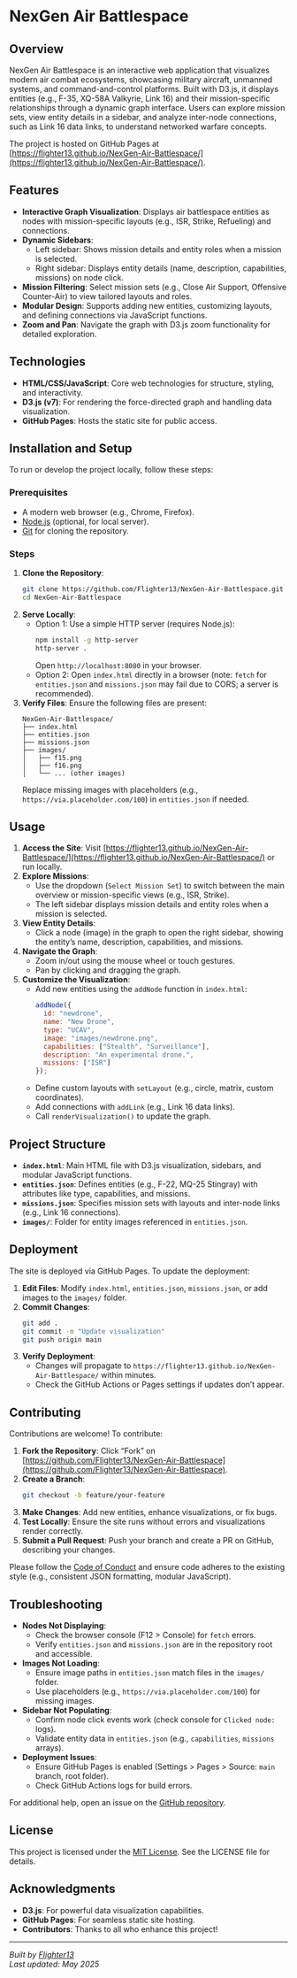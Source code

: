 # NexGen Air Battlespace

## Overview
NexGen Air Battlespace is an interactive web application that visualizes modern air combat ecosystems, showcasing military aircraft, unmanned systems, and command-and-control platforms. Built with D3.js, it displays entities (e.g., F-35, XQ-58A Valkyrie, Link 16) and their mission-specific relationships through a dynamic graph interface. Users can explore mission sets, view entity details in a sidebar, and analyze inter-node connections, such as Link 16 data links, to understand networked warfare concepts.

The project is hosted on GitHub Pages at [https://flighter13.github.io/NexGen-Air-Battlespace/](https://flighter13.github.io/NexGen-Air-Battlespace/).

## Features
- **Interactive Graph Visualization**: Displays air battlespace entities as nodes with mission-specific layouts (e.g., ISR, Strike, Refueling) and connections.
- **Dynamic Sidebars**:
  - Left sidebar: Shows mission details and entity roles when a mission is selected.
  - Right sidebar: Displays entity details (name, description, capabilities, missions) on node click.
- **Mission Filtering**: Select mission sets (e.g., Close Air Support, Offensive Counter-Air) to view tailored layouts and roles.
- **Modular Design**: Supports adding new entities, customizing layouts, and defining connections via JavaScript functions.
- **Zoom and Pan**: Navigate the graph with D3.js zoom functionality for detailed exploration.

## Technologies
- **HTML/CSS/JavaScript**: Core web technologies for structure, styling, and interactivity.
- **D3.js (v7)**: For rendering the force-directed graph and handling data visualization.
- **GitHub Pages**: Hosts the static site for public access.

## Installation and Setup
To run or develop the project locally, follow these steps:

### Prerequisites
- A modern web browser (e.g., Chrome, Firefox).
- [Node.js](https://nodejs.org/) (optional, for local server).
- [Git](https://git-scm.com/) for cloning the repository.

### Steps
1. **Clone the Repository**:
   ```bash
   git clone https://github.com/Flighter13/NexGen-Air-Battlespace.git
   cd NexGen-Air-Battlespace
   ```
2. **Serve Locally**:
   - Option 1: Use a simple HTTP server (requires Node.js):
     ```bash
     npm install -g http-server
     http-server .
     ```
     Open `http://localhost:8080` in your browser.
   - Option 2: Open `index.html` directly in a browser (note: `fetch` for `entities.json` and `missions.json` may fail due to CORS; a server is recommended).
3. **Verify Files**:
   Ensure the following files are present:
   ```
   NexGen-Air-Battlespace/
   ├── index.html
   ├── entities.json
   ├── missions.json
   ├── images/
   │   ├── f15.png
   │   ├── f16.png
   │   └── ... (other images)
   ```
   Replace missing images with placeholders (e.g., `https://via.placeholder.com/100`) in `entities.json` if needed.

## Usage
1. **Access the Site**:
   Visit [https://flighter13.github.io/NexGen-Air-Battlespace/](https://flighter13.github.io/NexGen-Air-Battlespace/) or run locally.
2. **Explore Missions**:
   - Use the dropdown (`Select Mission Set`) to switch between the main overview or mission-specific views (e.g., ISR, Strike).
   - The left sidebar displays mission details and entity roles when a mission is selected.
3. **View Entity Details**:
   - Click a node (image) in the graph to open the right sidebar, showing the entity’s name, description, capabilities, and missions.
4. **Navigate the Graph**:
   - Zoom in/out using the mouse wheel or touch gestures.
   - Pan by clicking and dragging the graph.
5. **Customize the Visualization**:
   - Add new entities using the `addNode` function in `index.html`:
     ```javascript
     addNode({
       id: "newdrone",
       name: "New Drone",
       type: "UCAV",
       image: "images/newdrone.png",
       capabilities: ["Stealth", "Surveillance"],
       description: "An experimental drone.",
       missions: ["ISR"]
     });
     ```
   - Define custom layouts with `setLayout` (e.g., circle, matrix, custom coordinates).
   - Add connections with `addLink` (e.g., Link 16 data links).
   - Call `renderVisualization()` to update the graph.

## Project Structure
- **`index.html`**: Main HTML file with D3.js visualization, sidebars, and modular JavaScript functions.
- **`entities.json`**: Defines entities (e.g., F-22, MQ-25 Stingray) with attributes like type, capabilities, and missions.
- **`missions.json`**: Specifies mission sets with layouts and inter-node links (e.g., Link 16 connections).
- **`images/`**: Folder for entity images referenced in `entities.json`.

## Deployment
The site is deployed via GitHub Pages. To update the deployment:
1. **Edit Files**:
   Modify `index.html`, `entities.json`, `missions.json`, or add images to the `images/` folder.
2. **Commit Changes**:
   ```bash
   git add .
   git commit -m "Update visualization"
   git push origin main
   ```
3. **Verify Deployment**:
   - Changes will propagate to `https://flighter13.github.io/NexGen-Air-Battlespace/` within minutes.
   - Check the GitHub Actions or Pages settings if updates don’t appear.

## Contributing
Contributions are welcome! To contribute:
1. **Fork the Repository**:
   Click “Fork” on [https://github.com/Flighter13/NexGen-Air-Battlespace](https://github.com/Flighter13/NexGen-Air-Battlespace).
2. **Create a Branch**:
   ```bash
   git checkout -b feature/your-feature
   ```
3. **Make Changes**:
   Add new entities, enhance visualizations, or fix bugs.
4. **Test Locally**:
   Ensure the site runs without errors and visualizations render correctly.
5. **Submit a Pull Request**:
   Push your branch and create a PR on GitHub, describing your changes.

Please follow the [Code of Conduct](CODE_OF_CONDUCT.md) and ensure code adheres to the existing style (e.g., consistent JSON formatting, modular JavaScript).

## Troubleshooting
- **Nodes Not Displaying**:
  - Check the browser console (F12 > Console) for `fetch` errors.
  - Verify `entities.json` and `missions.json` are in the repository root and accessible.
- **Images Not Loading**:
  - Ensure image paths in `entities.json` match files in the `images/` folder.
  - Use placeholders (e.g., `https://via.placeholder.com/100`) for missing images.
- **Sidebar Not Populating**:
  - Confirm node click events work (check console for `Clicked node:` logs).
  - Validate entity data in `entities.json` (e.g., `capabilities`, `missions` arrays).
- **Deployment Issues**:
  - Ensure GitHub Pages is enabled (Settings > Pages > Source: `main` branch, root folder).
  - Check GitHub Actions logs for build errors.

For additional help, open an issue on the [GitHub repository](https://github.com/Flighter13/NexGen-Air-Battlespace/issues).

## License
This project is licensed under the [MIT License](LICENSE). See the LICENSE file for details.

## Acknowledgments
- **D3.js**: For powerful data visualization capabilities.
- **GitHub Pages**: For seamless static site hosting.
- **Contributors**: Thanks to all who enhance this project!

---
*Built by [Flighter13](https://github.com/Flighter13)*  
*Last updated: May 2025*
